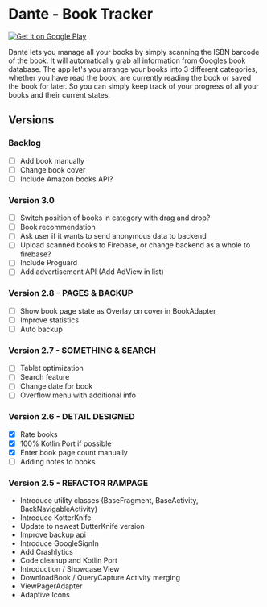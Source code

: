 # Dante - Book Tracker

<a href='https://play.google.com/store/apps/details?id=at.shockbytes.dante&pcampaignid=MKT-Other-global-all-co-prtnr-py-PartBadge-Mar2515-1'><img alt='Get it on Google Play' src='https://play.google.com/intl/en_us/badges/images/generic/en_badge_web_generic.png' /></a>

Dante lets you manage all your books by simply scanning the ISBN barcode of the book. 
It will automatically grab all information from Googles book database. 
The app let's you arrange your books into 3 different categories, whether you 
have read the book, are currently reading the book or saved the book for later. So you 
can simply keep track of your progress of all your books and their current states.

## Versions

### Backlog
- [ ] Add book manually
- [ ] Change book cover
- [ ] Include Amazon books API?

### Version 3.0
- [ ] Switch position of books in category with drag and drop?
- [ ] Book recommendation
- [ ] Ask user if it wants to send anonymous data to backend
- [ ] Upload scanned books to Firebase, or change backend as a whole to firebase?
- [ ] Include Proguard
- [ ] Add advertisement API (Add AdView in list)

### Version 2.8 - PAGES & BACKUP
- [ ] Show book page state as Overlay on cover in BookAdapter
- [ ] Improve statistics
- [ ] Auto backup

### Version 2.7 - SOMETHING & SEARCH
- [ ] Tablet optimization
- [ ] Search feature
- [ ] Change date for book
- [ ] Overflow menu with additional info

### Version 2.6 - DETAIL DESIGNED
- [x] Rate books 
- [x] 100% Kotlin Port if possible
- [x] Enter book page count manually 
- [ ] Adding notes to books

### Version 2.5 - REFACTOR RAMPAGE

* Introduce utility classes (BaseFragment, BaseActivity, BackNavigableActivity)
* Introduce KotterKnife
* Update to newest ButterKnife version
* Improve backup api
* Introduce GoogleSignIn
* Add Crashlytics
* Code cleanup and Kotlin Port
* Introduction / Showcase View
* DownloadBook / QueryCapture Activity merging 
* ViewPagerAdapter
* Adaptive Icons
